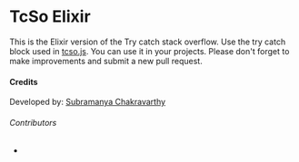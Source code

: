 # TcSo Elixir

This is the Elixir version of the Try catch stack overflow. Use the try catch block used in [tcso.js](tcso.js). You can use it in your projects. Please don't forget to make improvements and submit a new pull request.

#### Credits

Developed by: [Subramanya Chakravarthy](https://github.com/chakrihacker/)

###### Contributors

- 
